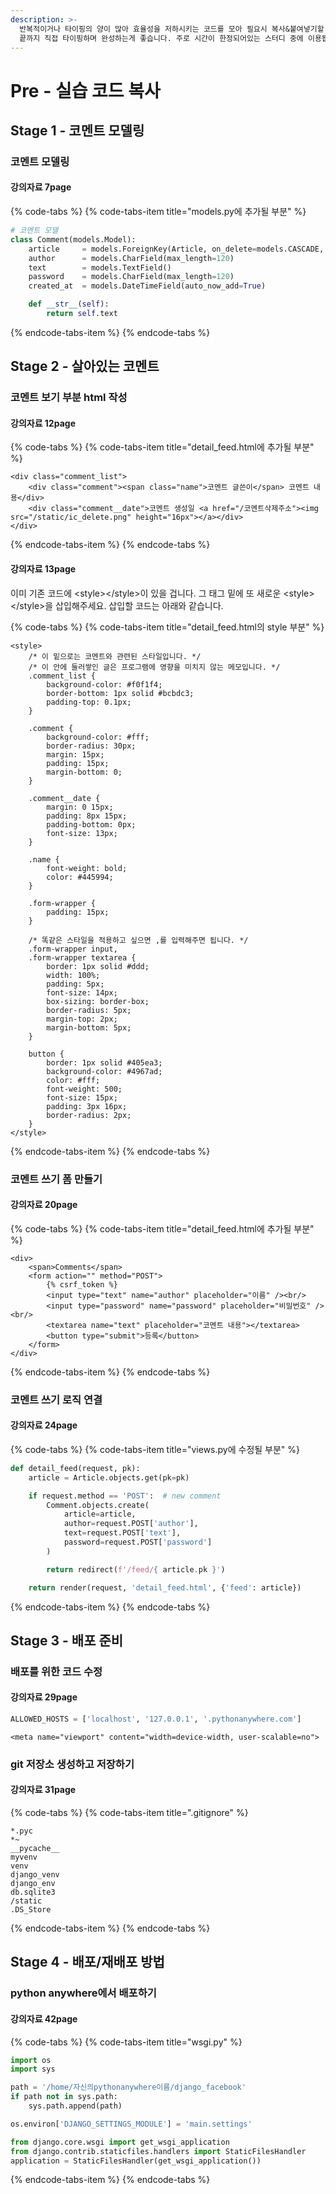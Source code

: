 ```yaml
---
description: >-
  반복적이거나 타이핑의 양이 많아 효율성을 저하시키는 코드를 모아 필요시 복사&붙여넣기할 수 있도록 준비하였습니다. 시간이 충분하다면 처음부터
  끝까지 직접 타이핑하며 완성하는게 좋습니다. 주로 시간이 한정되어있는 스터디 중에 이용됩니다.
---
```


# Pre - 실습 코드 복사

## Stage 1 - 코멘트 모델링

### 코멘트 모델링

#### 강의자료 7page  <a id="7p"></a>

{% code-tabs %}
{% code-tabs-item title="models.py에 추가될 부분" %}
```python
# 코멘트 모델
class Comment(models.Model):
    article     = models.ForeignKey(Article, on_delete=models.CASCADE, related_name='comments')
    author      = models.CharField(max_length=120)
    text        = models.TextField()
    password    = models.CharField(max_length=120)
    created_at  = models.DateTimeField(auto_now_add=True)

    def __str__(self):
        return self.text
```
{% endcode-tabs-item %}
{% endcode-tabs %}

## Stage 2 - 살아있는 코멘트

### 코멘트 보기 부분 html 작성

#### 강의자료 12page  <a id="12p"></a>

{% code-tabs %}
{% code-tabs-item title="detail\_feed.html에 추가될  부분" %}
```markup
<div class="comment_list">
    <div class="comment"><span class="name">코멘트 글쓴이</span> 코멘트 내용</div>
    <div class="comment__date">코멘트 생성일 <a href="/코멘트삭제주소"><img src="/static/ic_delete.png" height="16px"></a></div>
</div>
```
{% endcode-tabs-item %}
{% endcode-tabs %}

####  강의자료 13page  <a id="13p"></a>

이미 기존 코드에 &lt;style&gt;&lt;/style&gt;이 있을 겁니다. 그 태그 밑에 또 새로운 &lt;style&gt;&lt;/style&gt;을 삽입해주세요. 삽입할 코드는 아래와 같습니다.

{% code-tabs %}
{% code-tabs-item title="detail\_feed.html의 style  부분" %}
```markup
<style>
    /* 이 밑으로는 코멘트와 관련된 스타일입니다. */
    /* 이 안에 둘러쌓인 글은 프로그램에 영향을 미치지 않는 메모입니다. */
    .comment_list {
        background-color: #f0f1f4;
        border-bottom: 1px solid #bcbdc3;
        padding-top: 0.1px;
    }

    .comment {
        background-color: #fff;
        border-radius: 30px;
        margin: 15px;
        padding: 15px;
        margin-bottom: 0;
    }

    .comment__date {
        margin: 0 15px;
        padding: 8px 15px;
        padding-bottom: 0px;
        font-size: 13px;
    }

    .name {
        font-weight: bold;
        color: #445994;
    }

    .form-wrapper {
        padding: 15px;
    }

    /* 똑같은 스타일을 적용하고 싶으면 ,를 입력해주면 됩니다. */
    .form-wrapper input,
    .form-wrapper textarea {
        border: 1px solid #ddd;
        width: 100%;
        padding: 5px;
        font-size: 14px;
        box-sizing: border-box;
        border-radius: 5px;
        margin-top: 2px;
        margin-bottom: 5px;
    }

    button {
        border: 1px solid #405ea3;
        background-color: #4967ad;
        color: #fff;
        font-weight: 500;
        font-size: 15px;
        padding: 3px 16px;
        border-radius: 2px;
    }
</style>
```
{% endcode-tabs-item %}
{% endcode-tabs %}

### 코멘트 쓰기 폼 만들기

####  강의자료 20page  <a id="20p"></a>

{% code-tabs %}
{% code-tabs-item title="detail\_feed.html에 추가될 부분" %}
```markup
<div>
    <span>Comments</span>
    <form action="" method="POST">
        {% csrf_token %}
        <input type="text" name="author" placeholder="이름" /><br/>
        <input type="password" name="password" placeholder="비밀번호" /><br/>
        <textarea name="text" placeholder="코멘트 내용"></textarea>
        <button type="submit">등록</button>
    </form>
</div>
```
{% endcode-tabs-item %}
{% endcode-tabs %}

### 코멘트 쓰기 로직 연결

#### 강의자료 24page  <a id="24p"></a>

{% code-tabs %}
{% code-tabs-item title="views.py에 수정될 부분" %}
```python
def detail_feed(request, pk):
    article = Article.objects.get(pk=pk)

    if request.method == 'POST':  # new comment
        Comment.objects.create(
            article=article,
            author=request.POST['author'],
            text=request.POST['text'],
            password=request.POST['password']
        )

        return redirect(f'/feed/{ article.pk }')

    return render(request, 'detail_feed.html', {'feed': article})
```
{% endcode-tabs-item %}
{% endcode-tabs %}

## Stage 3 - 배포 준비

### 배포를 위한 코드 수정

#### 강의자료 29page  <a id="29p"></a>

```python
ALLOWED_HOSTS = ['localhost', '127.0.0.1', '.pythonanywhere.com']
```

```markup
<meta name="viewport" content="width=device-width, user-scalable=no">
```

### git 저장소 생성하고 저장하기

#### 강의자료 31page  <a id="31p"></a>

{% code-tabs %}
{% code-tabs-item title=".gitignore" %}
```text
*.pyc
*~
__pycache__
myvenv
venv
django_venv
django_env
db.sqlite3
/static
.DS_Store
```
{% endcode-tabs-item %}
{% endcode-tabs %}

## Stage 4 - 배포/재배포 방법

### python anywhere에서 배포하기

#### 강의자료 42page  <a id="42p"></a>

{% code-tabs %}
{% code-tabs-item title="wsgi.py" %}
```python
import os
import sys

path = '/home/자신의pythonanywhere이름/django_facebook'
if path not in sys.path:
    sys.path.append(path)

os.environ['DJANGO_SETTINGS_MODULE'] = 'main.settings'

from django.core.wsgi import get_wsgi_application
from django.contrib.staticfiles.handlers import StaticFilesHandler
application = StaticFilesHandler(get_wsgi_application())
```
{% endcode-tabs-item %}
{% endcode-tabs %}

